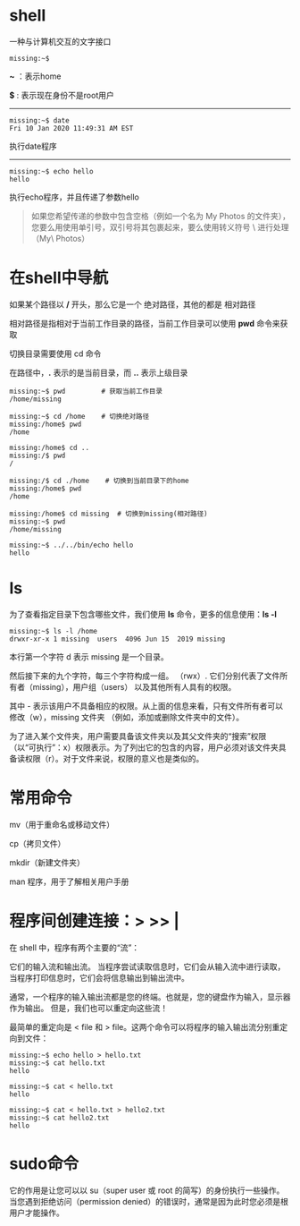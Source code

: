 # shell

一种与计算机交互的文字接口

```
missing:~$ 
```
**~** ：表示home

**$** : 表示现在身份不是root用户

---

```
missing:~$ date
Fri 10 Jan 2020 11:49:31 AM EST
```
执行date程序

---

```
missing:~$ echo hello
hello
```
执行echo程序，并且传递了参数hello

> 如果您希望传递的参数中包含空格（例如一个名为 My Photos 的文件夹），您要么用使用单引号，双引号将其包裹起来，要么使用转义符号 \ 进行处理（My\ Photos）

# 在shell中导航

如果某个路径以 **/** 开头，那么它是一个 绝对路径，其他的都是 相对路径 

相对路径是指相对于当前工作目录的路径，当前工作目录可以使用 **pwd** 命令来获取

切换目录需要使用 cd 命令

在路径中，**.** 表示的是当前目录，而 **..** 表示上级目录

```
missing:~$ pwd         # 获取当前工作目录
/home/missing

missing:~$ cd /home    # 切换绝对路径
missing:/home$ pwd
/home

missing:/home$ cd ..
missing:/$ pwd
/

missing:/$ cd ./home    # 切换到当前目录下的home
missing:/home$ pwd
/home

missing:/home$ cd missing  # 切换到missing(相对路径)
missing:~$ pwd
/home/missing

missing:~$ ../../bin/echo hello
hello
```

# ls

为了查看指定目录下包含哪些文件，我们使用 **ls** 命令，更多的信息使用：**ls -l**
```
missing:~$ ls -l /home
drwxr-xr-x 1 missing  users  4096 Jun 15  2019 missing
```
本行第一个字符 d 表示 missing 是一个目录。

然后接下来的九个字符，每三个字符构成一组。 （rwx）. 它们分别代表了文件所有者（missing），用户组（users） 以及其他所有人具有的权限。

其中 - 表示该用户不具备相应的权限。从上面的信息来看，只有文件所有者可以修改（w），missing 文件夹 （例如，添加或删除文件夹中的文件）。

为了进入某个文件夹，用户需要具备该文件夹以及其父文件夹的“搜索”权限（以“可执行”：x）权限表示。为了列出它的包含的内容，用户必须对该文件夹具备读权限（r）。对于文件来说，权限的意义也是类似的。

# 常用命令

mv（用于重命名或移动文件）

cp（拷贝文件）

mkdir（新建文件夹）

man 程序，用于了解相关用户手册

# 程序间创建连接：>  >>  |

在 shell 中，程序有两个主要的“流”：

它们的输入流和输出流。 当程序尝试读取信息时，它们会从输入流中进行读取，当程序打印信息时，它们会将信息输出到输出流中。

通常，一个程序的输入输出流都是您的终端。也就是，您的键盘作为输入，显示器作为输出。 但是，我们也可以重定向这些流！

最简单的重定向是 < file 和 > file。这两个命令可以将程序的输入输出流分别重定向到文件：

```
missing:~$ echo hello > hello.txt
missing:~$ cat hello.txt
hello

missing:~$ cat < hello.txt
hello

missing:~$ cat < hello.txt > hello2.txt
missing:~$ cat hello2.txt
hello
```

# sudo命令

它的作用是让您可以以 su（super user 或 root 的简写）的身份执行一些操作。 当您遇到拒绝访问（permission denied）的错误时，通常是因为此时您必须是根用户才能操作。